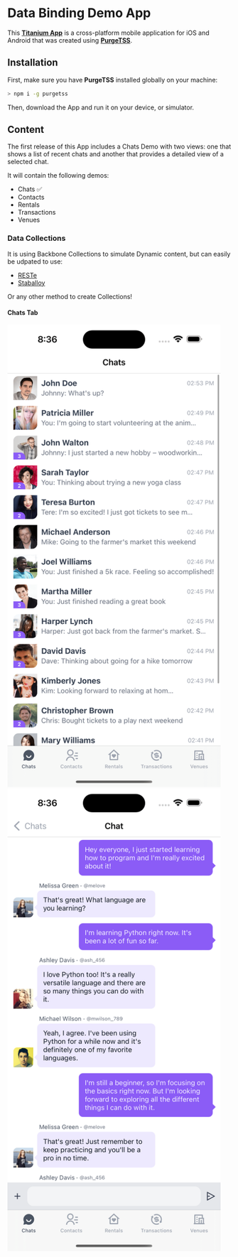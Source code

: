 # Data Binding Demo App

This [**Titanium App**](https://titaniumsdk.com) is a cross-platform mobile application for iOS and Android that was created using [**PurgeTSS**](https://purgetss.com).

## Installation
First, make sure you have **PurgeTSS** installed globally on your machine:
```bash
> npm i -g purgetss
```
Then, download the App and run it on your device, or simulator.

## Content
The first release of this App includes a Chats Demo with two views: one that shows a list of recent chats and another that provides a detailed view of a selected chat.

It will contain the following demos:
- Chats ✅
- Contacts
- Rentals
- Transactions
- Venues

### Data Collections
It is using Backbone Collections to simulate Dynamic content, but can easily be udpated to use:
- [RESTe](https://github.com/jasonkneen/RESTe)
- [Staballoy](https://github.com/Topener/staballoy)

Or any other method to create Collections!

#### Chats Tab
<img src="./purgetss/images/1.png" width="480" alt="iOS Tab: Chats 1">

<img src="./purgetss/images/2.png" width="480" alt="iOS Tab: Chats 2">
